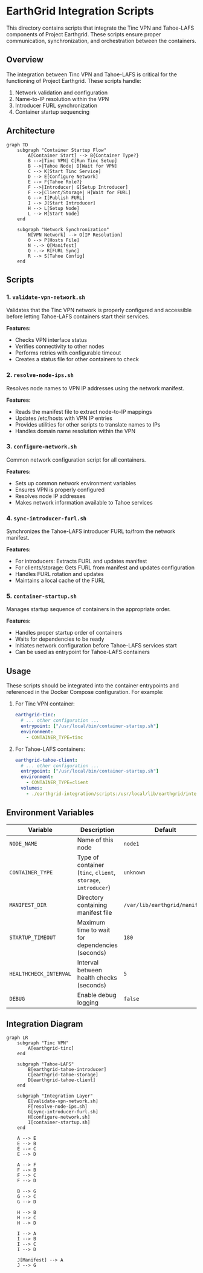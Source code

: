 # EarthGrid Integration Scripts

This directory contains scripts that integrate the Tinc VPN and Tahoe-LAFS components of Project Earthgrid. These scripts ensure proper communication, synchronization, and orchestration between the containers.

## Overview

The integration between Tinc VPN and Tahoe-LAFS is critical for the functioning of Project Earthgrid. These scripts handle:

1. Network validation and configuration
2. Name-to-IP resolution within the VPN
3. Introducer FURL synchronization
4. Container startup sequencing

## Architecture

```mermaid
graph TD
    subgraph "Container Startup Flow"
        A[Container Start] --> B{Container Type?}
        B -->|Tinc VPN| C[Run Tinc Setup]
        B -->|Tahoe Node| D[Wait for VPN]
        C --> K[Start Tinc Service]
        D --> E[Configure Network]
        E --> F{Tahoe Role?}
        F -->|Introducer| G[Setup Introducer]
        F -->|Client/Storage| H[Wait for FURL]
        G --> I[Publish FURL]
        I --> J[Start Introducer]
        H --> L[Setup Node]
        L --> M[Start Node]
    end

    subgraph "Network Synchronization"
        N[VPN Network] --> O[IP Resolution]
        O --> P[Hosts File]
        N -.-> Q[Manifest]
        Q -.-> R[FURL Sync]
        R --> S[Tahoe Config]
    end
```

## Scripts

### 1. `validate-vpn-network.sh`

Validates that the Tinc VPN network is properly configured and accessible before letting Tahoe-LAFS containers start their services.

**Features:**
- Checks VPN interface status
- Verifies connectivity to other nodes
- Performs retries with configurable timeout
- Creates a status file for other containers to check

### 2. `resolve-node-ips.sh`

Resolves node names to VPN IP addresses using the network manifest.

**Features:**
- Reads the manifest file to extract node-to-IP mappings
- Updates /etc/hosts with VPN IP entries
- Provides utilities for other scripts to translate names to IPs
- Handles domain name resolution within the VPN

### 3. `configure-network.sh`

Common network configuration script for all containers.

**Features:**
- Sets up common network environment variables
- Ensures VPN is properly configured
- Resolves node IP addresses
- Makes network information available to Tahoe services

### 4. `sync-introducer-furl.sh`

Synchronizes the Tahoe-LAFS introducer FURL to/from the network manifest.

**Features:**
- For introducers: Extracts FURL and updates manifest
- For clients/storage: Gets FURL from manifest and updates configuration
- Handles FURL rotation and updates
- Maintains a local cache of the FURL

### 5. `container-startup.sh`

Manages startup sequence of containers in the appropriate order.

**Features:**
- Handles proper startup order of containers
- Waits for dependencies to be ready
- Initiates network configuration before Tahoe-LAFS services start
- Can be used as entrypoint for Tahoe-LAFS containers

## Usage

These scripts should be integrated into the container entrypoints and referenced in the Docker Compose configuration. For example:

1. For Tinc VPN container:
   ```yaml
   earthgrid-tinc:
     # ... other configuration ...
     entrypoint: ["/usr/local/bin/container-startup.sh"]
     environment:
       - CONTAINER_TYPE=tinc
   ```

2. For Tahoe-LAFS containers:
   ```yaml
   earthgrid-tahoe-client:
     # ... other configuration ...
     entrypoint: ["/usr/local/bin/container-startup.sh"]
     environment:
       - CONTAINER_TYPE=client
     volumes:
       - ./earthgrid-integration/scripts:/usr/local/lib/earthgrid/integration
   ```

## Environment Variables

| Variable | Description | Default |
|----------|-------------|---------|
| `NODE_NAME` | Name of this node | `node1` |
| `CONTAINER_TYPE` | Type of container (`tinc`, `client`, `storage`, `introducer`) | `unknown` |
| `MANIFEST_DIR` | Directory containing manifest file | `/var/lib/earthgrid/manifest` |
| `STARTUP_TIMEOUT` | Maximum time to wait for dependencies (seconds) | `180` |
| `HEALTHCHECK_INTERVAL` | Interval between health checks (seconds) | `5` |
| `DEBUG` | Enable debug logging | `false` |

## Integration Diagram

```mermaid
graph LR
    subgraph "Tinc VPN"
        A[earthgrid-tinc]
    end
    
    subgraph "Tahoe-LAFS"
        B[earthgrid-tahoe-introducer]
        C[earthgrid-tahoe-storage]
        D[earthgrid-tahoe-client]
    end
    
    subgraph "Integration Layer"
        E[validate-vpn-network.sh]
        F[resolve-node-ips.sh]
        G[sync-introducer-furl.sh]
        H[configure-network.sh]
        I[container-startup.sh]
    end
    
    A --> E
    E --> B
    E --> C
    E --> D
    
    A --> F
    F --> B
    F --> C
    F --> D
    
    B --> G
    G --> C
    G --> D
    
    H --> B
    H --> C
    H --> D
    
    I --> A
    I --> B
    I --> C
    I --> D
    
    J[Manifest] --> A
    J --> G
```
